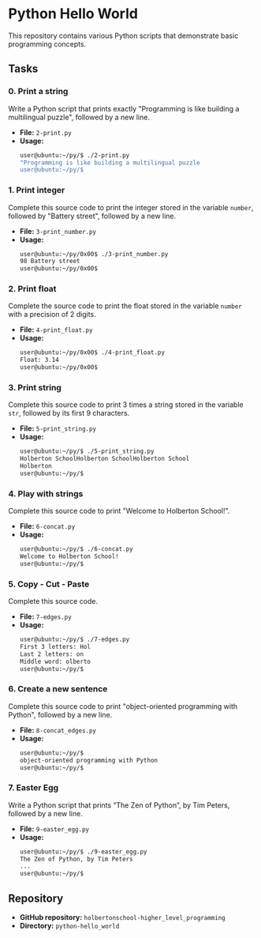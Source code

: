 # Python Hello World

This repository contains various Python scripts that demonstrate basic programming concepts.

## Tasks

### 0. Print a string
Write a Python script that prints exactly "Programming is like building a multilingual puzzle", followed by a new line.

- **File:** `2-print.py`
- **Usage:**
    ```sh
    user@ubuntu:~/py/$ ./2-print.py
    "Programming is like building a multilingual puzzle
    user@ubuntu:~/py/$
    ```

### 1. Print integer
Complete this source code to print the integer stored in the variable `number`, followed by "Battery street", followed by a new line.

- **File:** `3-print_number.py`
- **Usage:**
    ```sh
    user@ubuntu:~/py/0x00$ ./3-print_number.py
    98 Battery street
    user@ubuntu:~/py/0x00$
    ```

### 2. Print float
Complete the source code to print the float stored in the variable `number` with a precision of 2 digits.

- **File:** `4-print_float.py`
- **Usage:**
    ```sh
    user@ubuntu:~/py/0x00$ ./4-print_float.py
    Float: 3.14
    user@ubuntu:~/py/0x00$
    ```

### 3. Print string
Complete this source code to print 3 times a string stored in the variable `str`, followed by its first 9 characters.

- **File:** `5-print_string.py`
- **Usage:**
    ```sh
    user@ubuntu:~/py/$ ./5-print_string.py
    Holberton SchoolHolberton SchoolHolberton School
    Holberton
    user@ubuntu:~/py/$
    ```

### 4. Play with strings
Complete this source code to print "Welcome to Holberton School!".

- **File:** `6-concat.py`
- **Usage:**
    ```sh
    user@ubuntu:~/py/$ ./6-concat.py
    Welcome to Holberton School!
    user@ubuntu:~/py/$
    ```

### 5. Copy - Cut - Paste
Complete this source code.

- **File:** `7-edges.py`
- **Usage:**
    ```sh
    user@ubuntu:~/py/$ ./7-edges.py
    First 3 letters: Hol
    Last 2 letters: on
    Middle word: olberto
    user@ubuntu:~/py/$
    ```

### 6. Create a new sentence
Complete this source code to print "object-oriented programming with Python", followed by a new line.

- **File:** `8-concat_edges.py`
- **Usage:**
    ```sh
    user@ubuntu:~/py/$
    object-oriented programming with Python
    user@ubuntu:~/py/$
    ```

### 7. Easter Egg
Write a Python script that prints “The Zen of Python”, by Tim Peters, followed by a new line.

- **File:** `9-easter_egg.py`
- **Usage:**
    ```sh
    user@ubuntu:~/py/$ ./9-easter_egg.py
    The Zen of Python, by Tim Peters
    ...
    user@ubuntu:~/py/$
    ```

## Repository

- **GitHub repository:** `holbertonschool-higher_level_programming`
- **Directory:** `python-hello_world`